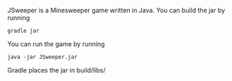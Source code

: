 JSweeper is a Minesweeper game written in Java. You can build the jar by running
```
gradle jar
```

You can run the game by running
```
java -jar JSweeper.jar
```

Gradle places the jar in build/libs/
